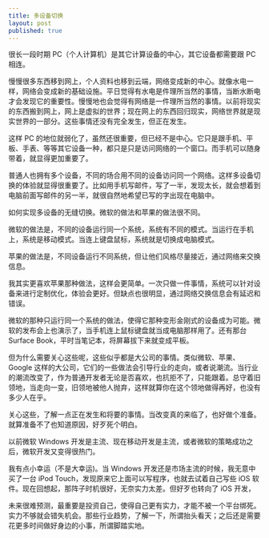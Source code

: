 ```yaml
---
title: 多设备切换
layout: post
published: true
---
```


很长一段时期 PC（个人计算机）是其它计算设备的中心，其它设备都需要跟 PC 相连。

慢慢很多东西移到网上，个人资料也移到云端，网络变成新的中心。就像水电一样，网络会变成新的基础设施。平日觉得有水电是件理所当然的事情，当断水断电才会发现它的重要性。慢慢地也会觉得有网络是一件理所当然的事情。以前将现实的东西搬到网上，网上是虚拟的世界；现在网上的东西回归现实，网络世界就是现实世界的一部分。这些事情还没有完全发生，但正在发生。

这样 PC 的地位就弱化了，虽然还很重要，但已经不是中心。它只是跟手机、平板、手表、等等其它设备一种，都只是只是访问网络的一个窗口。而手机可以随身带着，就显得更加重要了。

普通人也拥有多个设备，不同的场合用不同的设备访问同一个网络。这样多设备切换的体验就显得很重要了。比如用手机写邮件，写了一半，发现太长，就会想着到电脑前面写邮件的另一半，就很自然地希望已写的字出现在电脑中。

如何实现多设备的无缝切换。微软的做法和苹果的做法很不同。

微软的做法是，不同的设备运行同一个系统，系统有不同的模式。当运行在手机上，系统是移动模式。当连上键盘鼠标，系统就是切换成电脑模式。

苹果的做法是，不同设备运行不同系统，但让他们风格尽量接近，通过网络来交换信息。

我其实更喜欢苹果那种做法，这样会更简单。一次只做一件事情，系统可以针对设备来进行定制优化，体验会更好。但缺点也很明显，通过网络交换信息会有延迟和错误。

微软的那种只运行同一个系统的做法，使得它那种变形金刚式的设备成为可能。微软的发布会上也演示了，当手机连上鼠标键盘就当成电脑那样用了。还有那台 Surface Book，平时当笔记本，将屏幕拔下来就变成平板。

但为什么需要关心这些呢，这些似乎都是大公司的事情。类似微软、苹果、Google 这样的大公司，它们的一些做法会引导行业的走向，或者说潮流。当行业的潮流改变了，作为普通开发者无论是否喜欢，也抗拒不了，只能跟着。总守着旧领地，当走向一变，旧领地被他人抛弃，这样就算你在这个领地做得再好，也没有多少人在乎。

关心这些，了解一点正在发生和将要的事情。当改变真的来临了，也好做个准备。就算准备不了也知道原因，好歹死个明白。

以前微软 Windows 开发是主流、现在移动开发是主流，或者微软的策略成功之后，微软开发又变得很热门。

我有点小幸运（不是大幸运)。当 Windows 开发还是市场主流的时候，我无意中买了一台 iPod Touch，发现原来它上面可以写程序，也就去试着自己写些 iOS 软件。现在回想起，那阵子时机很好，无奈实力太差。但好歹也转向了 iOS 开发，

未来很难预测，最重要是投资自己，使得自己更有实力，才能不被一个平台绑死。实力不够就会错失机会。那些行业趋势，了解一下，所谓抬头看天；之后还是需要花更多时间做好身边的小事，所谓脚踏实地。


